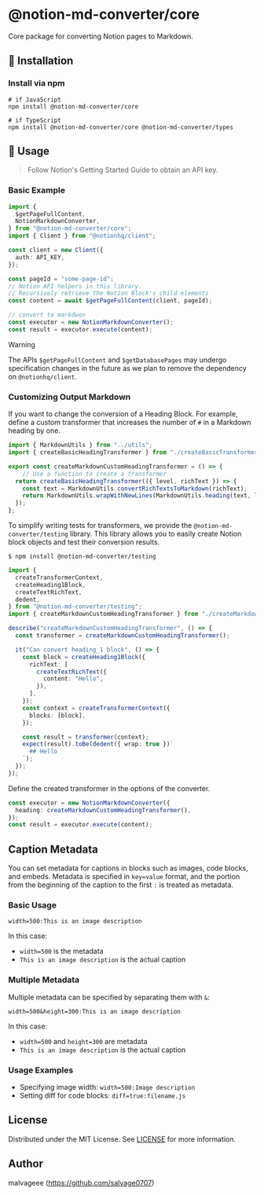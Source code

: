 # @notion-md-converter/core

Core package for converting Notion pages to Markdown.

## 🚀 Installation

### **Install via npm**

```shell
# if JavaScript
npm install @notion-md-converter/core

# if TypeScript
npm install @notion-md-converter/core @notion-md-converter/types
```

## 📖 Usage


> Follow Notion's Getting Started Guide to obtain an API key.


### Basic Example


```typescript
import {
  $getPageFullContent,
  NotionMarkdownConverter,
} from "@notion-md-converter/core";
import { Client } from "@notionhq/client";

const client = new Client({
  auth: API_KEY,
});

const pageId = "some-page-id";
// Notion API helpers in this library.
// Recursively retrieve the Notion Block's child elements
const content = await $getPageFullContent(client, pageId);

// convert to markdwon
const executor = new NotionMarkdownConverter();
const result = executor.execute(content);
```

> [!WARNING]
> The APIs `$getPageFullContent` and `$getDatabasePages` may undergo specification changes in the future as we plan to remove the dependency on `@notionhq/client`.

### Customizing Output Markdown

If you want to change the conversion of a Heading Block.
For example, define a custom transformer that increases the number of `#` in a Markdown heading by one.



```typescript
import { MarkdownUtils } from "../utils";
import { createBasicHeadingTransformer } from "./createBasicTransformer";

export const createMarkdownCustomHeadingTransformer = () => {
	// Use a function to create a transformer
  return createBasicHeadingTransformer(({ level, richText }) => {
    const text = MarkdownUtils.convertRichTextsToMarkdown(richText);
    return MarkdownUtils.wrapWithNewLines(MarkdownUtils.heading(text, level + 1)); // add 1 level
  });
};
```


To simplify writing tests for transformers, we provide the `@notion-md-converter/testing` library.
This library allows you to easily create Notion block objects and test their conversion results.

```shell
$ npm install @notion-md-converter/testing
```

```typescript
import {
  createTransformerContext,
  createHeading1Block,
  createTextRichText,
  dedent,
} from "@notion-md-converter/testing";
import { createMarkdownCustomHeadingTransformer } from "./createMarkdownCustomHeadingTransformer";

describe("createMarkdownCustomHeadingTransformer", () => {
  const transformer = createMarkdownCustomHeadingTransformer();

  it("Can convert heading_1 block", () => {
    const block = createHeading1Block({
      richText: [
        createTextRichText({
          content: "Hello",
        }),
      ],
    });
    const context = createTransformerContext({
      blocks: [block],
    });

    const result = transformer(context);
    expect(result).toBe(dedent({ wrap: true })`
      ## Hello
    `);
  });
});
```

Define the created transformer in the options of the converter.

```typescript
const executor = new NotionMarkdownConverter({
  heading: createMarkdownCustomHeadingTransformer(),
});
const result = executor.execute(content);
```

## Caption Metadata

You can set metadata for captions in blocks such as images, code blocks, and embeds. Metadata is specified in `key=value` format, and the portion from the beginning of the caption to the first `:` is treated as metadata.

### Basic Usage

```
width=500:This is an image description
```

In this case:
- `width=500` is the metadata
- `This is an image description` is the actual caption

### Multiple Metadata

Multiple metadata can be specified by separating them with `&`:

```
width=500&height=300:This is an image description
```

In this case:
- `width=500` and `height=300` are metadata
- `This is an image description` is the actual caption

### Usage Examples

- Specifying image width: `width=500:Image description`
- Setting diff for code blocks: `diff=true:filename.js`

## License

Distributed under the MIT License. See [LICENSE](https://github.com/salvage0707/notion-md-converter/blob/main/LICENSE) for more information.

## Author

malvageee (https://github.com/salvage0707)
